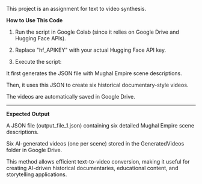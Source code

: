 This project is an assignment for text to video synthesis.

**How to Use This Code**

1. Run the script in Google Colab (since it relies on Google Drive and Hugging Face APIs).


2. Replace "hf_APIKEY" with your actual Hugging Face API key.


3. Execute the script:

It first generates the JSON file with Mughal Empire scene descriptions.

Then, it uses this JSON to create six historical documentary-style videos.

The videos are automatically saved in Google Drive.

---

**Expected Output**

A JSON file (output_file_1.json) containing six detailed Mughal Empire scene descriptions.

Six AI-generated videos (one per scene) stored in the GeneratedVideos folder in Google Drive.


This method allows efficient text-to-video conversion, making it useful for creating AI-driven historical documentaries, educational content, and storytelling applications.
